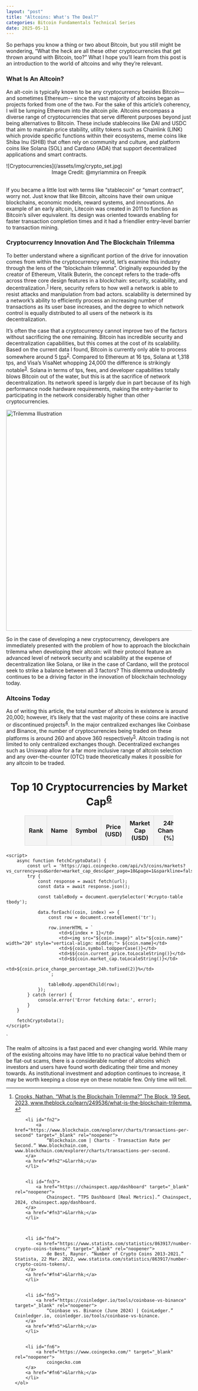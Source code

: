 ```yaml
---
layout: "post"
title: "Altcoins: What's The Deal?"
categories: Bitcoin Fundamentals Technical Series
date: 2025-05-11
---
```


<p>So perhaps you know a thing or two about Bitcoin, but you still might be wondering, “What the heck are all these other cryptocurrencies that get thrown around with Bitcoin, too?” What I hope you’ll learn from this post is an introduction to the world of altcoins and why they’re relevant.</p>


<div class="intro">
<h3>What Is An Altcoin?</h3>

<p>An alt-coin is typically known to be any cryptocurrency besides Bitcoin—and sometimes Ethereum-- since the vast majority of altcoins began as projects forked from one of the two. For the sake of this article’s coherency, I will be lumping Ethereum into the altcoin pile. Altcoins encompass a diverse range of cryptocurrencies that serve different purposes beyond just being alternatives to Bitcoin. These include stablecoins like DAI and USDC that aim to maintain price stability, utility tokens such as Chainlink (LINK) which provide specific functions within their ecosystems, meme coins like Shiba Inu (SHIB) that often rely on community and culture, and platform coins like Solana (SOL) and Cardano (ADA) that support decentralized applications and smart contracts.</p>
</div>
![Cryptocurrencies](/assets/img/crypto_set.jpg)<center>Image Credit: @myriammira on Freepik</center>

<br>

<p>If you became a little lost with terms like “stablecoin” or “smart contract”, worry not. Just know that like Bitcoin, altcoins have their own unique blockchains, economic models, reward systems, and innovations. An example of an early altcoin, Litecoin was created in 2011 to function as Bitcoin’s silver equivalent. Its design was oriented towards enabling for faster transaction completion times and it had a friendlier entry-level barrier to transaction mining.</p>


<h3>Cryptocurrency Innovation And The Blockchain Trilemma</h3>

<p>To better understand where a significant portion of the drive for innovation comes from within the cryptocurrency world, let’s examine this industry through the lens of the “blockchain trilemma”. Originally expounded by the creator of Ethereum, Vitalik Buterin, the concept refers to the trade-offs across three core design features in a blockchain: security, scalability, and decentralization.<sup><a href="#fn1" id="ref1">1</a></sup> Here, security refers to how well a network is able to resist attacks and manipulation from bad actors. scalability is determined by a network’s ability to efficiently process an increasing number of transactions as its user base increases, and the degree to which network control is equally distributed to all users of the network is its decentralization.</p>

<p>It’s often the case that a cryptocurrency cannot improve two of the factors without sacrificing the one remaining. Bitcoin has incredible security and decentralization capabilities, but this comes at the cost of its scalability. Based on the current data I found, Bitcoin is currently only able to process somewhere around 5 <abbr title="Transactions Per Second">tps</abbr><sup><a href="#fn2" id="ref2">2</a></sup>. Compared to Ethereum at 16 tps, Solana at 1,318 tps, and Visa’s VisaNet whopping 24,000 the difference is strikingly notable<sup><a href="#fn3" id="ref3">3</a></sup>. Solana in terms of tps, fees, and developer capabilities totally blows Bitcoin out of the water, but this is at the sacrifice of network decentralization. Its network speed is largely due in part because of its high performance node hardware requirements, making the entry-barrier to participating in the network considerably higher than other cryptocurrencies.</p>



<img src="/assets/img/trilemma.png" 
        alt="Trilemma Illustration" 
        width="600" 
        height="600" 
        style="display: block; margin: 0 auto" />


<p>So in the case of developing a new cryptocurrency, developers are immediately presented with the problem of how to approach the blockchain trilemma when developing their altcoin: will their protocol feature an advanced level of network security and scalability at the expense of decentralization like Solana, or like in the case of Cardano, will the protocol seek to strike a balance between all 3 factors? This dilemma undoubtedly continues to be a driving factor in the innovation of blockchain technology today.</p>

<h3>Altcoins Today</h3>

<p>As of writing this article, the total number of altcoins in existence is around 20,000; however, it’s likely that the vast majority of these coins are inactive or discontinued projects<sup><a href="#fn4" id="ref4">4</a></sup>. In the major centralized exchanges like Coinbase and Binance, the number of cryptocurrencies being traded on these platforms is around 260 and above 360 respectively<sup><a href="#fn5" id="ref5">5</a></sup>. Altcoin trading is not limited to only centralized exchanges though. Decentralized exchanges such as Uniswap allow for a far more inclusive range of altcoin selection and any over-the-counter (OTC) trade theoretically makes it possible for any altcoin to be traded.</p>


<html lang="en">
<head>
    <meta charset="UTF-8">
    <title>Top 10 Cryptocurrencies by Market Cap</title>
    <style>
        table {
            width: 80%;
            border-collapse: collapse;
            margin: 20px auto;
        }
        th, td {
            padding: 10px;
            border: 1px solid #ddd;
            text-align: center;
        }
        th {
            background-color: #f4f4f4;
        }
    </style>
</head>
<body>
    <h1 style="text-align:center;">Top 10 Cryptocurrencies by Market Cap<sup><a href="#fn6" id="ref6">6</a></sup></h1>
    <table id="crypto-table">
        <thead>
            <tr>
                <th>Rank</th>
                <th>Name</th>
                <th>Symbol</th>
                <th>Price (USD)</th>
                <th>Market Cap (USD)</th>
                <th>24h Change (%)</th>
            </tr>
        </thead>
        <tbody>
            <!-- Data will be inserted here -->
        </tbody>
    </table>

    <script>
        async function fetchCryptoData() {
            const url = 'https://api.coingecko.com/api/v3/coins/markets?vs_currency=usd&order=market_cap_desc&per_page=10&page=1&sparkline=false';
            try {
                const response = await fetch(url);
                const data = await response.json();

                const tableBody = document.querySelector('#crypto-table tbody');

                data.forEach((coin, index) => {
                    const row = document.createElement('tr');

                    row.innerHTML = `
                        <td>${index + 1}</td>
                        <td><img src="${coin.image}" alt="${coin.name}" width="20" style="vertical-align: middle;"> ${coin.name}</td>
                        <td>${coin.symbol.toUpperCase()}</td>
                        <td>$${coin.current_price.toLocaleString()}</td>
                        <td>$${coin.market_cap.toLocaleString()}</td>
                        <td>${coin.price_change_percentage_24h.toFixed(2)}%</td>
                    `;

                    tableBody.appendChild(row);
                });
            } catch (error) {
                console.error('Error fetching data:', error);
            }
        }

        fetchCryptoData();
    </script>
</body>
</html>`

<p>The realm of altcoins is a fast paced and ever changing world. While many of the existing altcoins may have little to no practical value behind them or be flat-out scams, there is a considerable number of altcoins which investors and users have found worth dedicating their time and money towards. As institutional investment and adoption continues to increase, it may be worth keeping a close eye on these notable few. Only time will tell.</p>



<div class="fn">
	<hr>
	<ol>
		<li id="fn1">
			<a href="https://www.theblock.co/learn/249536/what-is-the-blockchain-trilemma" target="_blank" rel="noopener">
				Crooks, Nathan. “What Is the Blockchain Trilemma?” The Block, 19 Sept. 2023, www.theblock.co/learn/249536/what-is-the-blockchain-trilemma. 
		</a>
		<a href="#fn1">&larrhk;</a>
		</li>
	
	
		<li id="fn2">
			<a href="https://www.blockchain.com/explorer/charts/transactions-per-second" target="_blank" rel="noopener">
				“Blockchain.com | Charts - Transaction Rate per Second.” Www.blockchain.com, www.blockchain.com/explorer/charts/transactions-per-second.
		</a>
		<a href="#fn2">&larrhk;</a>
		</li>
		
		
		<li id="fn3">
			<a href="https://chainspect.app/dashboard" target="_blank" rel="noopener">
				Chainspect. “TPS Dashboard [Real Metrics].” Chainspect, 2024, chainspect.app/dashboard. 
		</a>
		<a href="#fn3">&larrhk;</a>
		</li>
		
		
		
		<li id="fn4">
			<a href="https://www.statista.com/statistics/863917/number-crypto-coins-tokens/" target="_blank" rel="noopener">
				de Best, Raynor. “Number of Crypto Coins 2013-2021.” Statista, 22 Mar. 2022, www.statista.com/statistics/863917/number-crypto-coins-tokens/. 
		</a>
		<a href="#fn4">&larrhk;</a>
		</li>
		
		
		<li id="fn5">
			<a href="https://coinledger.io/tools/coinbase-vs-binance" target="_blank" rel="noopener">
				“Coinbase vs. Binance (June 2024) | CoinLedger.” Coinledger.io, coinledger.io/tools/coinbase-vs-binance. 
		</a>
		<a href="#fn5">&larrhk;</a>
		</li>
		
		
		<li id="fn6">
			<a href="https://www.coingecko.com/" target="_blank" rel="noopener">
				coingecko.com
		</a>
		<a href="#fn6">&larrhk;</a>
		</li>
	</ol>
</div>
